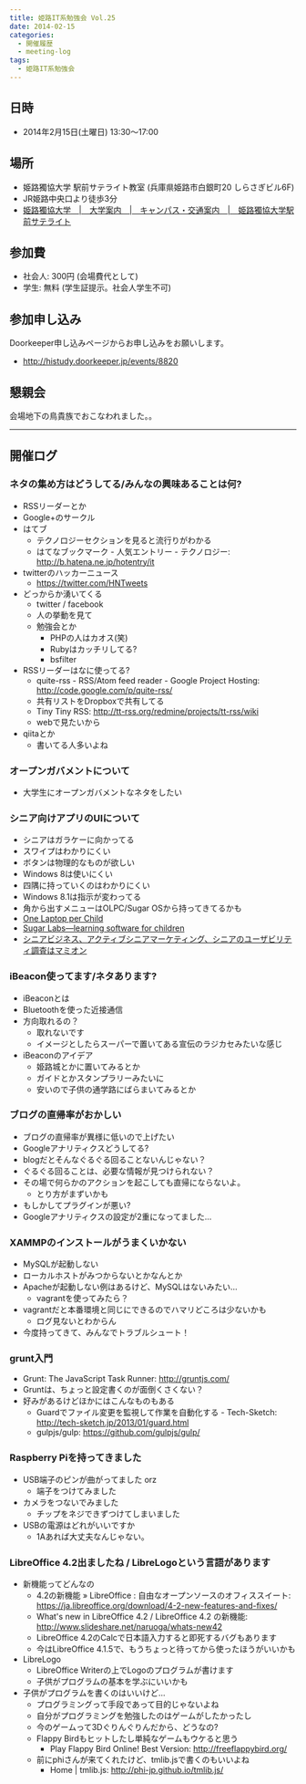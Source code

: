 ```yaml
---
title: 姫路IT系勉強会 Vol.25
date: 2014-02-15
categories:
  - 開催履歴
  - meeting-log
tags:
  - 姫路IT系勉強会
---
```


## 日時

- 2014年2月15日(土曜日) 13:30～17:00

## 場所

- 姫路獨協大学 駅前サテライト教室 (兵庫県姫路市白銀町20 しらさぎビル6F)
- JR姫路中央口より徒歩3分
- [姫路獨協大学　|　大学案内　|　キャンパス・交通案内　|　姫路獨協大学駅前サテライト](http://www.himeji-du.ac.jp/access/satellite/)

## 参加費

- 社会人: 300円 (会場費代として)
- 学生: 無料 (学生証提示。社会人学生不可)

## 参加申し込み

Doorkeeper申し込みページからお申し込みをお願いします。

- <http://histudy.doorkeeper.jp/events/8820>

## 懇親会

会場地下の鳥貴族でおこなわれました。。

------------------------------------------------------------------------

## 開催ログ

### ネタの集め方はどうしてる/みんなの興味あることは何?

- RSSリーダーとか
- Google+のサークル
- はてブ
  - テクノロジーセクションを見ると流行りがわかる
  - はてなブックマーク - 人気エントリー - テクノロジー: http://b.hatena.ne.jp/hotentry/it
- twitterのハッカーニュース
  - https://twitter.com/HNTweets
- どっからか湧いてくる
  - twitter / facebook
  - 人の挙動を見て
  - 勉強会とか
    - PHPの人はカオス(笑)
    - Rubyはカッチリしてる?
    - bsfilter
- RSSリーダーはなに使ってる?
  - quite-rss - RSS/Atom feed reader - Google Project Hosting: http://code.google.com/p/quite-rss/
  - 共有リストをDropboxで共有してる
  - Tiny Tiny RSS: http://tt-rss.org/redmine/projects/tt-rss/wiki
  - webで見たいから
- qiitaとか
  - 書いてる人多いよね

### オープンガバメントについて

- 大学生にオープンガバメントなネタをしたい

### シニア向けアプリのUIについて

- シニアはガラケーに向かってる
- スワイプはわかりにくい
- ボタンは物理的なものが欲しい
- Windows 8は使いにくい
- 四隅に持っていくのはわかりにくい
- Windows 8.1は指示が変わってる
- 角から出すメニューはOLPC/Sugar OSから持ってきてるかも
- [One Laptop per Child](http://one.laptop.org/)
- [Sugar Labs—learning software for children](https://www.sugarlabs.org/)
- [シニアビジネス、アクティブシニアマーケティング、シニアのユーザビリティ調査はマミオン](http://mamion.net/)

### iBeacon使ってます/ネタあります?

- iBeaconとは
- Bluetoothを使った近接通信
- 方向取れるの？
  - 取れないです
  - イメージとしたらスーパーで置いてある宣伝のラジカセみたいな感じ
- iBeaconのアイデア
  - 姫路城とかに置いてみるとか
  - ガイドとかスタンプラリーみたいに
  - 安いので子供の通学路にばらまいてみるとか

### ブログの直帰率がおかしい

- ブログの直帰率が異様に低いので上げたい
- Googleアナリティクスどうしてる?
- blogだとそんなぐるぐる回ることないんじゃない？
- ぐるぐる回ることは、必要な情報が見つけられない？
- その場で何らかのアクションを起こしても直帰にならないよ。
  - とり方がまずいかも
- もしかしてプラグインが悪い?
- Googleアナリティクスの設定が2重になってました…

### XAMMPのインストールがうまくいかない

- MySQLが起動しない
- ローカルホストがみつからないとかなんとか
- Apacheが起動しない例はあるけど、MySQLはないみたい…
  - vagrantを使ってみたら？
- vagrantだと本番環境と同じにできるのでハマリどころは少ないかも
  - ログ見ないとわからん
- 今度持ってきて、みんなでトラブルシュート！

### grunt入門

- Grunt: The JavaScript Task Runner: http://gruntjs.com/
- Gruntは、ちょっと設定書くのが面倒くさくない？
- 好みがあるけどほかにはこんなものもある
  - Guardでファイル変更を監視して作業を自動化する - Tech-Sketch: http://tech-sketch.jp/2013/01/guard.html
  - gulpjs/gulp: https://github.com/gulpjs/gulp/

### Raspberry Piを持ってきました

- USB端子のピンが曲がってました orz
  - 端子をつけてみました
- カメラをつないでみました
  - チップをネジできずつけてしまいました　
- USBの電源はどれがいいですか
  - 1Aあれば大丈夫なんじゃない。

### LibreOffice 4.2出ましたね / LibreLogoという言語があります

- 新機能ってどんなの
  - 4.2の新機能 » LibreOffice : 自由なオープンソースのオフィススイート: https://ja.libreoffice.org/download/4-2-new-features-and-fixes/
  - What's new in LibreOffice 4.2 / LibreOffice 4.2 の新機能: http://www.slideshare.net/naruoga/whats-new42
  - LibreOffice 4.2のCalcで日本語入力すると即死するバグもあります
  - 今はLibreOffice 4.1.5で、もうちょっと待ってから使ったほうがいいかも
- LibreLogo
  - LibreOffice Writerの上でLogoのプログラムが書けます
  - 子供がプログラムの基本を学ぶにいいかも
- 子供がプログラムを書くのはいいけど…
  - プログラミングって手段であって目的じゃないよね
  - 自分がプログラミングを勉強したのはゲームがしたかったし
  - 今のゲームって3Dぐりんぐりんだから、どうなの?
  - Flappy Birdもヒットしたし単純なゲームもウケると思う
    - Play Flappy Bird Online! Best Version: http://freeflappybird.org/
  - 前にphiさんが来てくれたけど、tmlib.jsで書くのもいいよね
    - Home | tmlib.js: http://phi-jp.github.io/tmlib.js/
